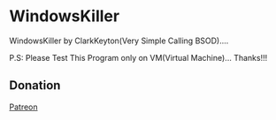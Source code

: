 # WindowsKiller
WindowsKiller by ClarkKeyton(Very Simple Calling BSOD)....

P.S: Please Test This Program only on VM(Virtual Machine)... Thanks!!!

## Donation

[Patreon](https://www.patreon.com/NijoFukushiOfficial/membership)
